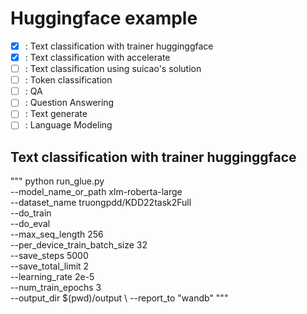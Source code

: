 # Huggingface example 

- [x] : Text classification with trainer hugginggface 
- [x] : Text classification with accelerate
- [ ] : Text classification using suicao's solution 
- [ ] : Token classification
- [ ] : QA
- [ ] : Question Answering
- [ ] : Text generate 
- [ ] : Language Modeling

## Text classification with trainer hugginggface 
"""
python run_glue.py \
  --model_name_or_path xlm-roberta-large \
  --dataset_name truongpdd/KDD22task2Full  \
  --do_train \
  --do_eval \
  --max_seq_length 256 \
  --per_device_train_batch_size 32 \
  --save_steps 5000 \
  --save_total_limit  2 \
  --learning_rate 2e-5 \
  --num_train_epochs 3 \
  --output_dir $(pwd)/output \ 
  --report_to "wandb"
"""
